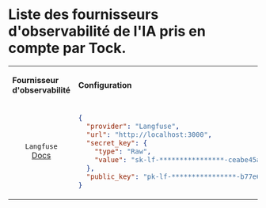 
# Liste des fournisseurs d'observabilité de l'IA pris en compte par Tock.


<table>
<tr>
<td>

**Fournisseur d'observabilité**
</td>
<td> 

**Configuration**
</td>
</tr>
<tr>
<td style="text-align: center;">

`Langfuse` <br />
[Docs](https://langfuse.com/docs)
</td>
<td>

```json
{
  "provider": "Langfuse",
  "url": "http://localhost:3000",
  "secret_key": {
    "type": "Raw",
    "value": "sk-lf-****************-ceabe45abe8f"
  },
  "public_key": "pk-lf-****************-b77e68ef7d2c"
}
```
</td>
</tr>
</table>